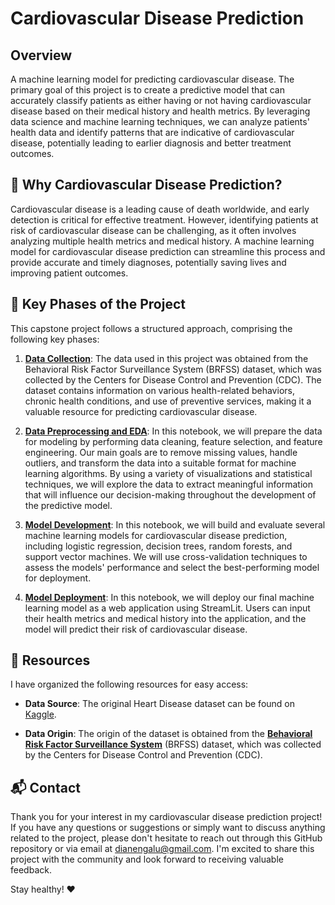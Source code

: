 # Cardiovascular Disease Prediction

## Overview 
A machine learning model for predicting cardiovascular disease. The primary goal of this project is to create a predictive model that can accurately classify patients as either having or not having cardiovascular disease based on their medical history and health metrics. By leveraging data science and machine learning techniques, we can analyze patients' health data and identify patterns that are indicative of cardiovascular disease, potentially leading to earlier diagnosis and better treatment outcomes.

## 💭 Why Cardiovascular Disease Prediction?
Cardiovascular disease is a leading cause of death worldwide, and early detection is critical for effective treatment. However, identifying patients at risk of cardiovascular disease can be challenging, as it often involves analyzing multiple health metrics and medical history. A machine learning model for cardiovascular disease prediction can streamline this process and provide accurate and timely diagnoses, potentially saving lives and improving patient outcomes.

## 🚀 Key Phases of the Project
This capstone project follows a structured approach, comprising the following key phases:

1. **[Data Collection](https://www.kaggle.com/datasets/alphiree/cardiovascular-diseases-risk-prediction-dataset)**: The data used in this project was obtained from the Behavioral Risk Factor Surveillance System (BRFSS) dataset, which was collected by the Centers for Disease Control and Prevention (CDC). The dataset contains information on various health-related behaviors, chronic health conditions, and use of preventive services, making it a valuable resource for predicting cardiovascular disease.

2. **[Data Preprocessing and EDA](https://github.com/ebeui/heart_disease_prediction/blob/main/eda_visualizations.ipynb)**: In this notebook, we will prepare the data for modeling by performing data cleaning, feature selection, and feature engineering. Our main goals are to remove missing values, handle outliers, and transform the data into a suitable format for machine learning algorithms. By using a variety of visualizations and statistical techniques, we will explore the data to extract meaningful information that will influence our decision-making throughout the development of the predictive model.

4. **[Model Development](https://github.com/ebeui/heart_disease_prediction)**: In this notebook, we will build and evaluate several machine learning models for cardiovascular disease prediction, including logistic regression, decision trees, random forests, and support vector machines. We will use cross-validation techniques to assess the models' performance and select the best-performing model for deployment.

5. **[Model Deployment](https://github.com/ebeui/heart_disease_prediction)**: In this notebook, we will deploy our final machine learning model as a web application using StreamLit. Users can input their health metrics and medical history into the application, and the model will predict their risk of cardiovascular disease.

## 📑 Resources
I have organized the following resources for easy access:

- **Data Source**: The original Heart Disease dataset can be found on [Kaggle](https://www.kaggle.com/datasets/alphiree/cardiovascular-diseases-risk-prediction-dataset).

- **Data Origin**: The origin of the dataset is obtained from the **[Behavioral Risk Factor Surveillance System](https://www.cdc.gov/brfss/annual_data/annual_2021.html)** (BRFSS) dataset, which was collected by the Centers for Disease Control and Prevention (CDC).

## 📬 Contact
Thank you for your interest in my cardiovascular disease prediction project! If you have any questions or suggestions or simply want to discuss anything related to the project, please don't hesitate to reach out through this GitHub repository or via email at [dianengalu@gmail.com](mailto:dianengalu@gmail.com). I'm excited to share this project with the community and look forward to receiving valuable feedback.

Stay healthy! ❤️
